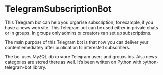 # TelegramSubscriptionBot
This Telegram bot can help you organise subscription, for example, if you have a news web site. This Telegram bot can be used either in private chats or in groups. In groups only admins or creators can set up subscriptions. 

The main purpose of this Telegram bot is that now you can deliver your content emediately after publication to interested subscribers. 

The bot uses MySQL db to store Telegram users and groups ids. Also news categories are stored there as well. It's been written on Python with python-telegram-bot library.
